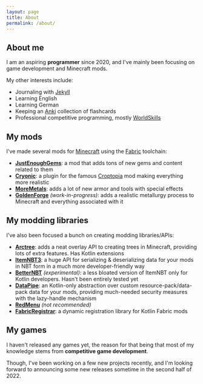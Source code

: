 ```yaml
---
layout: page
title: About
permalink: /about/
---
```


## About me

I am an aspiring **programmer** since 2020, and I've mainly been focusing on game development and Minecraft mods.

My other interests include:

- Journaling with [Jekyll](https://jekyllrb.com)
- Learning English
- Learning German
- Keeping an [Anki](https://apps.ankiweb.net/) collection of flashcards
- Professional competitive programming, mostly [WorldSkills](https://worldskills.com)

## My mods

I've made several mods for [Minecraft](https://minecraft.net) using the [Fabric](https://fabricmc.net) toolchain:

- **[JustEnoughGems](https://github.com/RedGrapefruit09/JustEnoughGems)**: a mod that adds tons of new 
  gems and content related to them
- **[Cryonic](https://github.com/RedGrapefruit09/Cryonic)**: a plugin for the famous
  [Croptopia](https://https://www.curseforge.com/minecraft/mc-mods/croptopia-fabric) mod making everything more realistic
- **[MoreMetals](https://github.com/RedGrapefruit09/MoreMetals)**: adds a lot of new armor and tools with special effects
- **[GoldenForge](https://github.com/RedGrapefruit09/GoldenForge)** _(work-in-progress)_: adds a realistic metallurgy
  process to Minecraft and everything associated with it

## My modding libraries

I've also been focused a bunch on creating modding libraries/APIs:

- **[Arctree](https://github.com/RedGrapefruit09/Arctree)**: adds a neat overlay API to creating trees in Minecraft,
  providing lots of extra features. Has Kotlin extensions
- **[ItemNBT3](https://github.com/RedGrapefruit09/ItemNBT)**: a huge API for serializing & deserializing data for your
  mods in NBT form in a much more developer-friendly way
- **[BetterNBT](https://github.com/RedGrapefruit09/BetterNBT)** _(experimental)_: a less bloated version of ItemNBT
  only for Kotlin developers. Hasn't been entirely tested yet
- **[DataPipe](https://github.com/RedGrapefruit09/DataPipe)**: an Kotlin-only abstraction over custom resource-pack/data-pack
  data for your mods, providing much-needed security measures with the lazy-handle mechanism
- **[RedMenu](https://github.com/RedGrapefruit09/RedMenu)** _(not recommended)_
- **[FabricRegistrar](https://github.com/RedGrapefruit09/FabricRegistrar)**: a dynamic registration library for Kotlin
  Fabric mods

## My games

I haven't released any games yet, the reason for that being that most of my knowledge stems from
**competitive game development**.

Though, I've been working on a few new projects recently, and I'm looking forward to announcing some new releases
sometime in the second half of 2022.
